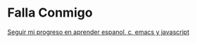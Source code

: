 # Falla Conmigo

[Seguir mi progreso en aprender espanol, c, emacs y javascript](https://dericbytes.github.io/falla-conmigo/index.html)
